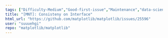 ```yaml
---
tags: ["Difficulty-Medium","Good-first-issue","Maintenance","data-science","data-visualization","gtk","hacktoberfest","matplotlib","plotting","python","qt","tk","wx"]
title: "[MNT]: Consisteny on Interface"
html_url: "https://github.com/matplotlib/matplotlib/issues/25596"
user: "suuuehgi"
repo: "matplotlib/matplotlib"
---
```


